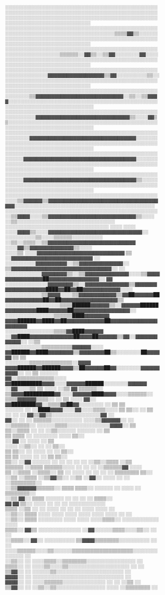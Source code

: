 ░░░░░░░░░░░░░░░░░░░░░░░░░░░░░░░░░░░░░░░░░░░░░░░░░░░░░░░░░░░░░░░░░░░░░░░░░░░░░░░░░░░░░░░░░░░░░░░░░░░░░░░░░░░░░░░░░░░░░░░░░░░░░░░░░░░░░░░░░░░░░░░░░░░░░░░░░░░░░░░░░░░░░░░░░░░░░░░░░░
░░░░░░░░░░░░░░░░░░░░░░░░░░░░░░░░░░░░░░░░░░░░░░░░░░░░░░░░░░░░░░░░░░░░░░░░░░░░░░░░░░░░░░▒▒▒▒▓▓▒▒░░░░░░░░░░░░░░░░░░░░░░░░░░░░░░░░░░░░░░░░░░░░░░░░░░░░░░░░░░░░░░░░░░░░░░░░░░░░░░░░░░░░
░░░░░░░░░░░░░░░░░░░░░░░░░░░░░░░░░░░░░░░░░░░░░░░░░░░░░░░░░░░░░░░░░░░░▒▒▒▒▒▒░░▓▓▒▒░░▒▒▓▓░░░░░░░░▓▓░░░░░░░░░░░░░░░░░░░░░░░░░░░░░░░░░░░░░░░░░░░░░░░░░░░░░░░░░░░░░░░░░░░░░░░░░░░░░░░░░░
░░░░░░░░░░░░░░░░░░░░░░░░░░░░░░░░░░░░░░░░░░░░░░░░░░░░░░░░░░░░░░░░▓▓▓▓▓▓▓▓▓▓▓▓▓▓▓▓▓▓▒▒▓▓░░░░░░░░░░▒▒░░░░░░░░░░░░░░░░░░░░░░░░░░░░░░░░░░░░░░░░░░░░░░░░░░░░░░░░░░░░░░░░░░░░░░░░░░░░░░░░
░░░░░░░░░░░░░░░░░░░░░░░░░░░░░░░░░░░░░░░░░░░░░░░░░░░░░░░░░░▒▒▓▓▓▓▓▓▓▓▓▓▓▓▓▓▓▓▓▓▓▓▓▓▓▓▓▓▓▓░░▒▒░░▒▒▓▓▓▓░░░░░░░░░░░░░░░░░░░░░░░░░░░░░░░░░░░░░░░░░░░░░░░░░░░░░░░░░░░░░░░░░░░░░░░░░░░░░░
░░░░░░░░░░░░░░░░░░░░░░░░░░░░░░░░░░░░░░░░░░░░░░░░░░░░░░░░░░░░▓▓▓▓▓▓▓▓▓▓▓▓▓▓▓▓▓▓▓▓▓▓▓▓▓▓▓▓▓▓▒▒░░░░▓▓▒▒░░░░░░░░░░░░░░░░░░░░░░░░░░░░░░░░░░░░░░░░░░░░░░░░░░░░░░░░░░░░░░░░░░░░░░░░░░░░░░
░░░░░░░░░░░░░░░░░░░░░░░░░░░░░░░░░░░░░░░░░░░░░░░░░░░░░░░░░░▓▓▓▓▓▓▓▓▓▓▓▓▓▓▓▓▓▓▓▓▓▓▓▓▓▓▓▓▓▓▓▓▓▓░░░░░░░░░░░░░░░░░░░░░░░░░░░░░░░░░░░░░░░░░░░░░░░░░░░░░░░░░░░░░░░░░░░░░░░░░░░░░░░░░░░░░░
░░░░░░░░░░░░░░░░░░░░░░░░░░░░░░░░░░░░░░░░░░░░░░░░░░░░░░░░▓▓▓▓▓▓▓▓▓▓▓▓▓▓▓▓▓▓▓▓▓▓▓▓▓▓▓▓▓▓▓▓▓▓▓▓░░░░░░░░░░░░░░░░░░░░░░░░░░░░░░░░░░░░░░░░░░░░░░░░░░░░░░░░░░░░░░░░░░░░░░░░░░░░░░░░░░░░░░
░░░░░░░░░░░░░░░░░░░░░░░░░░░░░░░░░░░░░░░░░░░░░░░░░░░░░░░░▓▓▓▓▓▓▓▓▓▓▓▓▓▓▓▓▓▓▓▓▓▓▓▓▓▓▓▓▓▓▓▓▓▓▓▓▒▒░░░░░░░░░░░░░░░░░░░░░░░░░░░░░░░░░░░░░░░░░░░░░░░░░░░░░░░░░░░░░░░░░░░░░░░░░░░░░░░░░░░░
░░░░░░░░░░░░░░░░░░░░░░░░░░░░░░░░░░░░░░░░░░░░░░░░░░░░░░▒▒▓▓▓▓▓▓▒▒▓▓▓▓▓▓▓▓▓▓▓▓▓▓▓▓▓▓▓▓▓▓▓▓▓▓▓▓▓▓▓▓▓▓▓▓▓▓░░░░░░░░░░░░░░░░░░░░░░░░░░░░░░░░░░░░░░░░░░░░░░                              
░░░░░░░░░░░░░░░░░░░░░░░░░░░░░░░░░░░░░░░░░░░░░░░░░░  ░░▒▒▓▓▓▓░░░░▒▒▓▓▓▓▓▓▓▓▓▓▓▓▓▓▓▓▓▓▓▓▓▓▓▓▓▓▓▓▒▒░░░░  ░░▒▒░░░░░░░░░░░░░░░░░░░░░░░░░░░░░░░░                                        
░░░░░░░░░░░░░░░░░░░░░░░░░░░░░░░░░░  ░░░░      ░░░░  ░░░░▓▓▓▓▒▒░░░░▓▓▓▓▓▓▓▓▓▓▓▓▓▓▓▓▓▓▓▓▓▓▓▓▓▓▓▓▓▓░░  ░░░░░░░░░░▒▒░░░░▒▒▒▒▒▒░░░░░░░░░░                                              
                                                      ░░▒▒░░▒▒▒▒░░▒▒▓▓▓▓▓▓▓▓▓▓▓▓▓▓▓▓▓▓▓▓▓▓▓▓▓▓▓▓        ░░░░▓▓▒▒▓▓▓▓▓▓▓▓▓▓▓▓▓▓▒▒░░░░                                              
                                                        ░░░░▒▒  ░░░░▓▓▓▓▓▓▓▓▓▓▓▓▓▓▓▓▓▓▓▓▓▓▓▓▓▓▓▓    ▒▒  ░░▓▓▓▓▓▓▓▓▓▓▓▓▓▓▓▓▓▓▓▓▓▓▓▓▓▓    ░░                                        
                                                          ░░░░░░░░░░▓▓▓▓▓▓▓▓▓▓░░▒▒▓▓▓▓▓▓▓▓▓▓▓▓▓▓░░  ▒▒▓▓▓▓▓▓▓▓▓▓▓▓▓▓▓▓▓▓▓▓▓▓▓▓▓▓▓▓▓▓▓▓░░        ░░                                
                                                        ░░░░░░░░░░░░▓▓▓▓▓▓▓▓▒▒░░▒▒▓▓▓▓▓▓▓▓▓▓▓▓▓▓░░░░▒▒▓▓▓▓▓▓▓▓▓▓▓▓▓▓▓▓██▓▓▓▓▓▓▓▓▓▓▓▓▓▓▓▓░░      ▓▓                                
                                                      ░░░░░░░░░░░░░░▓▓▓▓▓▓▓▓▒▒░░▓▓▓▓▓▓▓▓▓▓▓▓▓▓▒▒▓▓▓▓▓▓▓▓▓▓▓▓▓▓▓▓▓▓▓▓████▓▓██▓▓██▓▓▓▓▓▓▓▓▓▓▓▓░░░░                                  
                                                        ░░░░░░░░░░░░▒▒▓▓▓▓░░░░▒▒▓▓▓▓▓▓▓▓▓▓▓▓▒▒▓▓██▓▓▓▓▓▓██▓▓▓▓▓▓▓▓▓▓▓▓██▓▓██▓▓▓▓▓▓▓▓▓▓▓▓▓▓▓▓▓▓▒▒                                  
                                                        ░░░░░░░░░░░░░░░░░░▒▒▒▒██████▓▓▓▓▓▓▒▒░░▓▓▓▓▓▓██████▓▓▓▓▓▓▓▓▓▓████▓▓▓▓▓▓██▓▓▓▓▓▓▓▓▓▓▓▓▓▓▓▓▓▓░░                              
                                                        ░░░░░░░░░░░░░░░░▒▒▒▒▒▒████▓▓▓▓▓▓▓▓  ▓▓▓▓██████▓▓████▓▓██▓▓▓▓▓▓▓▓▓▓▓▓██▓▓▓▓▓▓▓▓▓▓▓▓▓▓▓▓▓▓▓▓▓▓                              
                                                        ░░░░░░░░░░░░░░░░▒▒▒▒▓▓████▓▓▓▓▓▓    ░░▓▓████▓▓▓▓▓▓▓▓▓▓▓▓▓▓██▓▓▓▓██▓▓▓▓▓▓▒▒▓▓░░▓▓▓▓▓▓▓▓▓▓▓▓░░        ░░▒▒                  
                                                        ░░░░░░░░░░░░▒▒▒▒▒▒▒▒▒▒▓▓▓▓▓▓░░░░    ▓▓██████▓▓████▓▓▓▓▓▓▓▓▒▒▓▓▓▓▓▓▓▓██▒▒░░░░░░░░██▓▓▓▓▓▓          ▒▒    ▒▒                
                                                        ░░░░░░░░▒▒▒▒▒▒▒▒▒▒▒▒▒▒░░▓▓▓▓        ▓▓▓▓██████▓▓██████▓▓▓▓▒▒██▓▓▓▓▓▓██▓▓░░░░░░░░▓▓▓▓▓▓▓▓▓▓░░    ░░      ▒▒        ░░░░░░  
                                                            ▓▓░░▒▒▒▒▒▒▒▒▒▒▒▒░░░░                ▓▓██████████▓▓▓▓░░░░▓▓▓▓▓▓██████░░░░░░░░▓▓▓▓▓▓  ░░▓▓░░░░▒▒        ▒▒  ░░░░    ░░▒▒
                                                            ▓▓  ▒▒▒▒▒▒░░                      ▒▒▓▓▓▓██████████▓▓░░░░▓▓▓▓▓▓████▓▓▓▓░░░░▒▒▒▒▒▒░░        ▒▒▒▒▓▓▓▓▓▓▒▒▒▒░░          ░░
                                                            ▒▒  ░░░░                            ▓▓░░  ▓▓████████▓▓░░▒▒▒▒▓▓██▓▓░░░░░░░░    ░░          ▒▒            ▒▒            
                                                          ░░░░░░                ░░                      ░░████▓▓▓▓░░░░▓▓░░░░▒▒▒▒░░░░                ▒▒                ▒▒░░      ░░
                                                          ▒▒  ░░        ░░            ░░                  ▓▓▒▒▓▓▒▒░░░░░░░░░░░░░░░░▓▓                ░░                            
                                                          ▓▓░░  ░░  ░░                                      ▒▒▒▒▒▒░░░░░░░░░░  ░░░░▒▒▓▓▓▓▓▓░░      ░░                              
                                                          ░░▒▒▒▒▒▒░░                                      ░░░░░░▒▒▒▒░░░░░░░░░░░░░░▓▓▓▓░░          ▒▒                              
                                                        ▒▒░░▒▒▒▒                        ░░                ░░  ░░▒▒░░░░░░  ░░░░░░  ░░            ▒▒                                
                                                      ▒▒  ▒▒▒▒                                        ░░        ░░░░░░░░  ░░░░                ▒▒░░                                
                                                    ░░    ▓▓                ░░          ░░░░          ░░                                    ▒▒                                    
                                                ░░░░    ░░▒▒░░                  ░░        ░░                                              ▒▒░░                                    
                                              ▒▒        ▒▒░░              ░░  ░░░░        ░░                          ░░                ▒▒░░                                      
                                            ▒▒          ▒▒                    ░░░░        ░░                    ░░      ▒▒            ▒▒░░                                        
                                        ▒▒░░          ░░▓▓  ░░░░░░  ░░  ░░      ░░        ░░      ░░              ░░▒▒░░▒▒▒▒        ░░▒▒                                          
    ▒▒▒▒▒▒                        ░░▒▒▒▒              ▒▒▒▒▒▒░░░░    ░░          ░░          ░░                      ░░▒▒▒▒▒▒▓▓    ░░░░                                            
  ▒▒    ░░▒▒▒▒              ░░▒▒▒▒░░                  ▒▒    ░░      ░░░░        ░░          ░░  ░░    ░░              ▒▒▒▒▒▒▒▒  ▒▒░░                                              
  ░░▒▒      ░░▒▒▒▒  ░░▒▒▓▓▒▒░░                      ░░▒▒  ░░▓▓░░    ░░░░        ░░          ░░                        ░░▒▒▒▒▒▒▒▒░░                                                
    ░░▒▒▓▓▓▓▓▓▒▒▒▒▒▒░░                              ▒▒▒▒  ▒▒▒▒░░    ░░░░░░      ░░          ░░░░                    ░░  ▒▒▒▒▒▒▒▒░░                                                
                  ░░▒▒                              ▓▓░░  ▒▒▒▒        ░░░░░░    ░░          ░░    ░░                ░░  ▒▒▒▒░░                                                    
                      ▓▓                            ▓▓    ▒▒░░          ░░░░    ░░            ░░            ░░    ░░░░░░░░░░░░                                                    
                        ▒▒▒▒                      ░░▒▒    ░░      ░░      ░░░░      ░░        ░░      ░░    ░░░░  ░░░░      ░░                                                    
                          ░░▒▒░░                  ▒▒▒▒            ░░░░      ░░░░  ░░░░        ░░░░  ░░░░      ░░░░    ░░    ░░                                                    
                              ░░▒▒░░              ▒▒▒▒            ░░░░░░░░  ░░░░  ░░░░  ░░░░▒▒▒▒░░  ░░░░░░░░░░░░    ░░░░                                                          
                                    ▒▒▒▒░░        ▓▓▒▒            ░░░░░░░░░░░░░░  ░░▓▓░░░░░░▒▒▒▒░░░░▒▒░░            ░░        ░░                                                  
                                        ░░▒▒▒▒░░  ▓▓░░              ░░░░░░░░░░  ▒▒▓▓▓▓▒▒▒▒▒▒▒▒░░░░░░░░░░            ░░      ░░                                                    
                                              ░░░░▒▒▒▒▒▒░░░░▒▒░░░░░░▒▒▒▒▒▒▒▒▒▒▒▒▒▒▒▒▒▒▒▒░░░░░░░░░░░░░░              ░░                                                            
                                                ░░▒▒░░    ░░        ░░░░▒▒▒▒░░▒▒▒▒▒▒▒▒░░░░░░░░░░░░░░░░                    ░░                                                      
                                                ▒▒▒▒░░    ░░          ░░░░▒▒░░░░▒▒░░░░░░░░░░░░░░░░░░░░                    ░░  ░░                                                  
                                                ▒▒▓▓░░    ░░          ░░░░░░▒▒░░░░░░░░░░░░░░░░░░░░░░                          ░░                                                  
                                                ▓▓▓▓░░    ░░          ░░░░░░░░░░░░░░░░░░░░░░░░░░░░░░    ░░                                                                        
                                                ▓▓▓▓░░    ░░            ░░░░▒▒▒▒▒▒░░░░░░░░░░░░░░  ░░  ░░    ░░▒▒    ░░                                                            
                                                ▒▒▓▓░░    ░░            ░░▒▒░░▒▒░░░░░░░░░░░░░░░░  ░░░░  ░░▒▒▒▒▒▒▒▒          ░░                                                    

